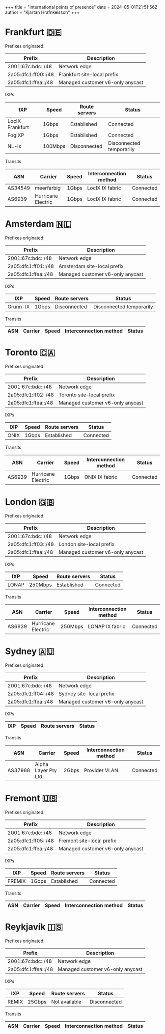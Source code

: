 +++
title = "International points of presence"
date = 2024-05-01T21:51:56Z
author = "Kjartan Hrafnkelsson"
+++

# Frankfurt 🇩🇪

Prefixes originated:

| Prefix              | Description                      |
|---------------------|----------------------------------|
| 2001:67c:bdc::/48   | Network edge                     |
| 2a05:dfc1:ff00::/48 | Frankfurt site-local prefix      |
| 2a05:dfc1:ffea::/48 | Managed customer v6-only anycast |

IXPs

| IXP             | Speed   | Route servers | Status                   |
|-----------------|---------|---------------|--------------------------|
| LocIX Frankfurt | 1Gbps   | Established   | Connected                |
| FogIXP          | 1Gbps   | Established   | Connected                |
| NL-ix           | 100Mbps | Disconnected  | Disconnected temporarily |

Transits

| ASN     | Carrier            | Speed   | Interconnection method | Status    |
|---------|--------------------|---------|------------------------|-----------|
| AS34549 | meerfarbig         | 1Gbps   | LocIX IX fabric        | Connected |
| AS6939  | Hurricane Electric | 1Gbps   | LocIX IX fabric        | Connected |

# Amsterdam 🇳🇱

Prefixes originated:

| Prefix              | Description                      |
|---------------------|----------------------------------|
| 2001:67c:bdc::/48   | Network edge                     |
| 2a05:dfc1:ff01::/48 | Amsterdam site-local prefix      |
| 2a05:dfc1:ffea::/48 | Managed customer v6-only anycast |

IXPs

| IXP      | Speed   | Route servers | Status                   |
|----------|---------|---------------|--------------------------|
| Grunn-IX | 1Gbps   | Disconnected  | Disconnected temporarily |

Transits

| ASN     | Carrier            | Speed   | Interconnection method | Status    |
|---------|--------------------|---------|------------------------|-----------|

# Toronto 🇨🇦

Prefixes originated:

| Prefix              | Description                      |
|---------------------|----------------------------------|
| 2001:67c:bdc::/48   | Network edge                     |
| 2a05:dfc1:ff02::/48 | Toronto site-local prefix        |
| 2a05:dfc1:ffea::/48 | Managed customer v6-only anycast |

IXPs

| IXP  | Speed   | Route servers | Status    |
|------|---------|---------------|-----------|
| ONIX | 1Gbps   | Established   | Connected |

Transits

| ASN     | Carrier            | Speed   | Interconnection method | Status    |
|---------|--------------------|---------|------------------------|-----------|
| AS6939  | Hurricane Electric | 1Gbps   | ONIX IX fabric         | Connected |

# London 🇬🇧

Prefixes originated:

| Prefix              | Description                      |
|---------------------|----------------------------------|
| 2001:67c:bdc::/48   | Network edge                     |
| 2a05:dfc1:ff03::/48 | London site-local prefix         |
| 2a05:dfc1:ffea::/48 | Managed customer v6-only anycast |

IXPs

| IXP   | Speed   | Route servers | Status    |
|-------|---------|---------------|-----------|
| LONAP | 250Mbps | Established   | Connected |

Transits

| ASN     | Carrier            | Speed   | Interconnection method | Status    |
|---------|--------------------|---------|------------------------|-----------|
| AS6939  | Hurricane Electric | 250Mbps | LONAP IX fabric        | Connected |

# Sydney 🇦🇺

Prefixes originated:

| Prefix              | Description                      |
|---------------------|----------------------------------|
| 2001:67c:bdc::/48   | Network edge                     |
| 2a05:dfc1:ff04::/48 | Sydney site-local prefix         |
| 2a05:dfc1:ffea::/48 | Managed customer v6-only anycast |

IXPs

| IXP   | Speed   | Route servers | Status    |
|-------|---------|---------------|-----------|

Transits

| ASN     | Carrier             | Speed | Interconnection method | Status    |
|---------|---------------------|-------|------------------------|-----------|
| AS37988 | Alpha Layer Pty Ltd | 2Gbps | Provider VLAN          | Connected |

# Fremont 🇺🇸

Prefixes originated:

| Prefix              | Description                      |
|---------------------|----------------------------------|
| 2001:67c:bdc::/48   | Network edge                     |
| 2a05:dfc1:ff05::/48 | Fremont site-local prefix        |
| 2a05:dfc1:ffea::/48 | Managed customer v6-only anycast |

IXPs

| IXP    | Speed | Route servers | Status    |
|--------|-------|---------------|-----------|
| FREMIX | 1Gbps | Established   | Connected |

Transits

| ASN     | Carrier             | Speed | Interconnection method | Status    |
|---------|---------------------|-------|------------------------|-----------|

# Reykjavík 🇮🇸

Prefixes originated:

| Prefix              | Description                      |
|---------------------|----------------------------------|
| 2001:67c:bdc::/48   | Network edge                     |
| 2a05:dfc1:ffea::/48 | Managed customer v6-only anycast |

IXPs

| IXP   | Speed  | Route servers | Status       |
|-------|--------|---------------|--------------|
| REMIX | 25Gbps | Not available | Disconnected |

Transits

| ASN     | Carrier | Speed   | Interconnection method | Status |
|---------|---------|---------|------------------------|--------|